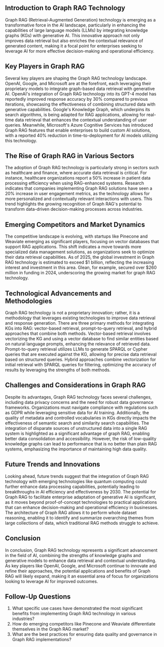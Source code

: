 ## Introduction to Graph RAG Technology
Graph RAG (Retrieval-Augmented Generation) technology is emerging as a transformative force in the AI landscape, particularly in enhancing the capabilities of large language models (LLMs) by integrating knowledge graphs (KGs) with generative AI. This innovative approach not only improves data retrieval but also enriches the contextual relevance of generated content, making it a focal point for enterprises seeking to leverage AI for more effective decision-making and operational efficiency.

## Key Players in Graph RAG
Several key players are shaping the Graph RAG technology landscape. OpenAI, Google, and Microsoft are at the forefront, each leveraging their proprietary models to integrate graph-based data retrieval with generative AI. OpenAI's integration of Graph RAG technology into its GPT-4 model has reportedly improved response accuracy by 30% compared to previous iterations, showcasing the effectiveness of combining structured data with generative capabilities. Google's Knowledge Graph, which underpins its search algorithms, is being adapted for RAG applications, allowing for real-time data retrieval that enhances the contextual understanding of user queries. Meanwhile, Microsoft's Azure Cognitive Services has introduced Graph RAG features that enable enterprises to build custom AI solutions, with a reported 40% reduction in time-to-deployment for AI models utilizing this technology.

## The Rise of Graph RAG in Various Sectors
The adoption of Graph RAG technology is particularly strong in sectors such as healthcare and finance, where accurate data retrieval is critical. For instance, healthcare organizations report a 50% increase in patient data processing efficiency when using RAG-enhanced systems. Research indicates that companies implementing Graph RAG solutions have seen a 20% increase in user engagement metrics, as the technology allows for more personalized and contextually relevant interactions with users. This trend highlights the growing recognition of Graph RAG's potential to transform data-driven decision-making processes across industries.

## Emerging Competitors and Market Dynamics
The competitive landscape is evolving, with startups like Pinecone and Weaviate emerging as significant players, focusing on vector databases that support RAG applications. This shift indicates a move towards more specialized data management solutions, as organizations seek to optimize their data retrieval capabilities. As of 2025, the global investment in Graph RAG technology is estimated to exceed $1 billion, reflecting the increasing interest and investment in this area. Glean, for example, secured over $260 million in funding in 2024, underscoring the growing market for graph RAG technology.

## Technological Advancements and Methodologies
Graph RAG technology is not a proprietary innovation; rather, it is a methodology that leverages existing technologies to improve data retrieval and response generation. There are three primary methods for integrating KGs into RAG: vector-based retrieval, prompt-to-query retrieval, and hybrid approaches that combine both methods. Vector-based retrieval involves vectorizing the KG and using a vector database to find similar entities based on natural language prompts, enhancing the relevance of retrieved data. Prompt-to-query retrieval utilizes LLMs to generate SPARQL or Cypher queries that are executed against the KG, allowing for precise data retrieval based on structured queries. Hybrid approaches combine vectorization for initial retrieval with SPARQL queries for filtering, optimizing the accuracy of results by leveraging the strengths of both methods.

## Challenges and Considerations in Graph RAG
Despite its advantages, Graph RAG technology faces several challenges, including data privacy concerns and the need for robust data governance frameworks. Organizations must navigate compliance with regulations such as GDPR while leveraging sensitive data for AI training. Additionally, the quality of metadata and controlled vocabularies in KGs directly impacts the effectiveness of semantic search and similarity search capabilities. The integration of disparate sources of unstructured data into a single RAG system is highlighted as a significant advantage of graph RAG, enabling better data consolidation and accessibility. However, the risk of low-quality knowledge graphs can lead to performance that is no better than plain RAG systems, emphasizing the importance of maintaining high data quality.

## Future Trends and Innovations
Looking ahead, future trends suggest that the integration of Graph RAG technology with emerging technologies like quantum computing could further enhance data processing capabilities, potentially leading to breakthroughs in AI efficiency and effectiveness by 2030. The potential for Graph RAG to facilitate enterprise adaptation of generative AI is significant, as it moves beyond proof-of-concept technologies to practical applications that can enhance decision-making and operational efficiency in businesses. The architecture of Graph RAG allows it to perform whole dataset reasoning, enabling it to identify and summarize overarching themes from large collections of data, which traditional RAG methods struggle to achieve.

## Conclusion
In conclusion, Graph RAG technology represents a significant advancement in the field of AI, combining the strengths of knowledge graphs and generative models to enhance data retrieval and contextual understanding. As key players like OpenAI, Google, and Microsoft continue to innovate and refine their approaches, the potential applications and benefits of Graph RAG will likely expand, making it an essential area of focus for organizations looking to leverage AI for improved outcomes.

## Follow-Up Questions
1. What specific use cases have demonstrated the most significant benefits from implementing Graph RAG technology in various industries?
2. How do emerging competitors like Pinecone and Weaviate differentiate themselves in the Graph RAG market?
3. What are the best practices for ensuring data quality and governance in Graph RAG implementations?